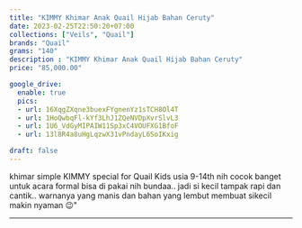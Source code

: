```yaml
---
title: "KIMMY Khimar Anak Quail Hijab Bahan Ceruty"
date: 2023-02-25T22:50:20+07:00
collections: ["Veils", "Quail"]
brands: "Quail"
grams: "140"
description : "KIMMY Khimar Anak Quail Hijab Bahan Ceruty"
price: "85,000.00"

google_drive:
  enable: true
  pics:
  - url: 16XqgZXqne3buexFYgnenYz1sTCH8Ol4T
  - url: 1HoQwbqFl-kYf3LhJ1ZQeNVDpXvrSlvL3
  - url: 1U6_VdGyMIPAIW11Sp3xC4VOUFXG1BfoF
  - url: 13l8R4a8uHgLqzwX31vPndayL6SoIKxig

draft: false
---
```


khimar simple KIMMY special for Quail Kids usia 9-14th nih cocok banget untuk acara formal bisa di pakai nih bundaa.. jadi si kecil tampak rapi dan cantik.. warnanya yang manis dan bahan yang lembut membuat sikecil makin nyaman 😉"

---    
 
